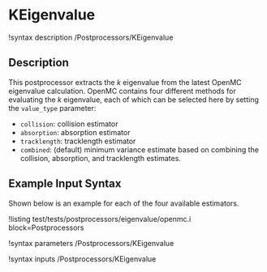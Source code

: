 # KEigenvalue

!syntax description /Postprocessors/KEigenvalue

## Description

This postprocessor extracts the $k$ eigenvalue from the latest OpenMC eigenvalue
calculation. OpenMC contains four different methods for evaluating the $k$ eigenvalue,
each of which can be selected here by setting the `value_type` parameter:

- `collision`: collision estimator
- `absorption`: absorption estimator
- `tracklength`: tracklength estimator
- `combined`: (default) minimum variance estimate based on combining the collision, absorption,
   and tracklength estimates.

## Example Input Syntax

Shown below is an example for each of the four available estimators.

!listing test/tests/postprocessors/eigenvalue/openmc.i
  block=Postprocessors

!syntax parameters /Postprocessors/KEigenvalue

!syntax inputs /Postprocessors/KEigenvalue

